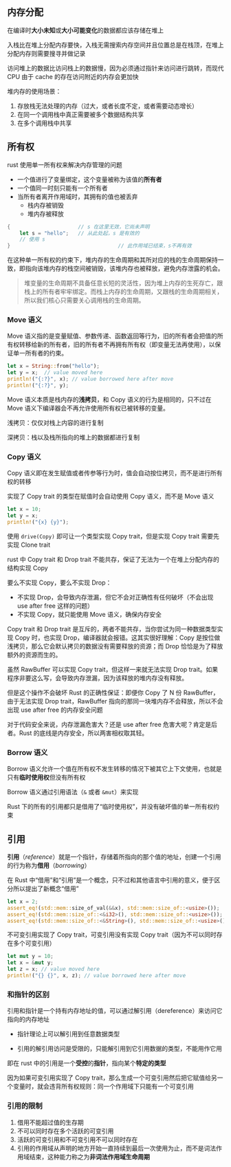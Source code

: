 ## 内存分配

在编译时**大小未知**或**大小可能变化**的数据都应该存储在堆上

入栈比在堆上分配内存要快，入栈无需搜索内存空间并且位置总是在栈顶，在堆上分配内存则需要搜寻并做记录

访问堆上的数据比访问栈上的数据慢，因为必须通过指针来访问进行跳转，而现代 CPU 由于 cache 的存在访问附近的内存会更加快

堆内存的使用场景：

1. 存放栈无法处理的内存（过大，或者长度不定，或者需要动态增长）
2. 在同一个调用栈中真正需要被多个数据结构共享
3. 在多个调用栈中共享 

## 所有权

rust 使用单一所有权来解决内存管理的问题

- 一个值进行了变量绑定，这个变量被称为该值的**所有者** 
- 一个值同一时刻只能有一个所有者
- 当所有者离开作用域时，其拥有的值也被丢弃
  - 栈内存被销毁
  - 堆内存被释放

```rust
{                      // s 在这里无效，它尚未声明
    let s = "hello";   // 从此处起，s 是有效的
    // 使用 s
}      								// 此作用域已结束，s不再有效
```

在这种单一所有权的约束下，堆内存的生命周期和其所对应的栈的生命周期保持一致，即指向该堆内存的栈空间被销毁，该堆内存也被释放，避免内存泄露的机会。

> 堆变量的生命周期不具备任意长短的灵活性，因为堆上内存的生死存亡，跟栈上的所有者牢牢绑定。而栈上内存的生命周期，又跟栈的生命周期相关，所以我们核心只需要关心调用栈的生命周期。

### Move 语义

Move 语义指的是变量赋值、参数传递、函数返回等行为，旧的所有者会把值的所有权转移给新的所有者，旧的所有者不再拥有所有权（即变量无法再使用），以保证单一所有者的约束。

```rust
let x = String::from("hello");
let y = x;  // value moved here
println!("{:?}", x); // value borrowed here after move
println!("{:?}", y);
```

Move 语义本质是栈内存的**浅拷贝**，和 Copy 语义的行为是相同的，只不过在 Move 语义下编译器会不再允许使用所有权已被转移的变量。

浅拷贝：仅仅对栈上内容的进行复制

深拷贝：栈以及栈所指向的堆上的数据都进行复制

### Copy 语义

Copy 语义即在发生赋值或者传参等行为时，值会自动按位拷贝，而不是进行所有权的转移

实现了 Copy trait 的类型在赋值时会自动使用 Copy 语义，而不是 Move 语义

```rust
let x = 10;
let y = x;
println!("{x} {y}"); 
```

使用 `drive(Copy)` 即可让一个类型实现 Copy trait，但是实现 Copy trait 需要先实现 Clone trait

rust 中 Copy trait 和 Drop trait 不能共存，保证了无法为一个在堆上分配内存的结构实现 Copy

要么不实现 Copy，要么不实现 Drop：

- 不实现 Drop，会导致内存泄漏，但它不会对正确性有任何破坏（不会出现 use after free 这样的问题）
- 不实现 Copy，就只能使用 Move 语义，确保内存安全



Copy trait 和 Drop trait 是互斥的，两者不能共存，当你尝试为同一种数据类型实现 Copy 时，也实现 Drop，编译器就会报错。这其实很好理解：Copy 是按位做浅拷贝，那么它会默认拷贝的数据没有需要释放的资源；而 Drop 恰恰是为了释放额外的资源而生的。

虽然 RawBuffer 可以实现 Copy trait，但这样一来就无法实现 Drop trait。如果程序非要这么写，会导致内存泄漏，因为该释放的堆内存没有释放。

但是这个操作不会破坏 Rust 的正确性保证：即便你 Copy 了 N 份 RawBuffer，由于无法实现 Drop trait，RawBuffer 指向的那同一块堆内存不会释放，所以不会出现 use after free 的内存安全问题



对于代码安全来说，内存泄漏危害大？还是 use after free 危害大呢？肯定是后者。Rust 的底线是内存安全，所以两害相权取其轻。

### Borrow 语义

Borrow 语义允许一个值在所有权不发生转移的情况下被其它上下文使用，也就是只有**临时使用权**但没有所有权

Borrow 语义通过引用语法（`&` 或者 `&mut`）来实现

Rust 下的所有的引用都只是借用了“临时使用权”，并没有破坏值的单一所有权约束

## 引用

**引用**（*reference*）就是一个指针，存储着所指向的那个值的地址，创建一个引用的行为称为**借用**（*borrowing*）

在 Rust 中“借用”和“引用”是一个概念，只不过和其他语言中引用的意义，便于区分所以提出了新概念“借用”

```rust
let x = 2;
assert_eq!(std::mem::size_of_val(&&x), std::mem::size_of::<usize>());
assert_eq!(std::mem::size_of::<&i32>(), std::mem::size_of::<usize>());
assert_eq!(std::mem::size_of::<&String>(), std::mem::size_of::<usize>());
```

不可变引用实现了 Copy trait，可变引用没有实现 Copy trait（因为不可以同时存在多个可变引用）

```rust
let mut y = 10;
let x = &mut y;
let z = x; // value moved here
println!("{} {}", x, z); // value borrowed here after move
```

### 和指针的区别

引用和指针是一个持有内存地址的值，可以通过解引用（dereference）来访问它指向的内存地址

- 指针理论上可以解引用到任意数据类型

- 引用的解引用访问是受限的，只能解引用到它引用数据的类型，不能用作它用

即在 rust 中的引用是一个**受控**的**指针**，指向某个**特定的类型** 

因为如果可变引用实现了 Copy trait，那么生成一个可变引用然后把它赋值给另一个变量时，就会违背所有权规则：同一个作用域下只能有一个可变引用

### 引用的限制

1. 借用不能超过值的生存期
2. 不可以同时存在多个活跃的可变引用
3. 活跃的可变引用和不可变引用不可以同时存在
4. 引用的作用域从声明的地方开始一直持续到最后一次使用为止，而不是词法作用域结束，这种能力称之为**非词法作用域生命周期** 



